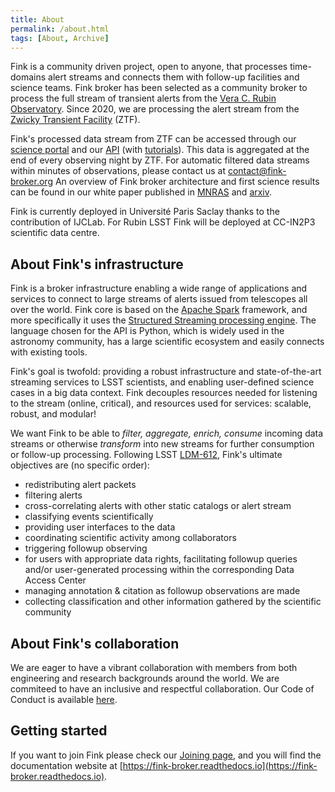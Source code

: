```yaml
---
title: About
permalink: /about.html
tags: [About, Archive]
---
```


Fink is a community driven project, open to anyone, that processes time-domains alert streams and connects them with follow-up facilities and science teams. Fink broker has been selected as a community broker to process the full stream of transient alerts from the [Vera C. Rubin Observatory](https://lsst.org/). Since 2020, we are processing the alert stream from the [Zwicky Transient Facility](https://www.ztf.caltech.edu/) (ZTF).

Fink's processed data stream from ZTF can be accessed through our [science portal](https://fink-portal.org) and our [API](https://fink-portal.org/api) (with [tutorials](https://github.com/astrolabsoftware/fink-notebook-template)). This data is aggregated at the end of every observing night by ZTF. For automatic filtered data streams within minutes of observations, please contact us at contact@fink-broker.org An overview of Fink broker architecture and first science results can be found in our white paper published in [MNRAS](https://academic.oup.com/mnras/article/501/3/3272/5992334) and [arxiv](https://arxiv.org/abs/2009.10185).

Fink is currently deployed in Université Paris Saclay thanks to the contribution of IJCLab. For Rubin LSST Fink will be deployed at CC-IN2P3 scientific data centre. 

## About Fink's infrastructure

Fink is a broker infrastructure enabling a wide range of applications and services to connect to large streams of alerts issued from telescopes all over the world. Fink core is based on the [Apache Spark](http://spark.apache.org/) framework, and more specifically it uses the [Structured Streaming processing engine](https://spark.apache.org/docs/latest/structured-streaming-programming-guide.html). The language chosen for the API is Python, which is widely used in the astronomy community, has a large scientific ecosystem and easily connects with existing tools.

Fink's goal is twofold: providing a robust infrastructure and state-of-the-art streaming services to LSST scientists, and enabling user-defined science cases in a big data context. Fink decouples resources needed for listening to the stream (online, critical), and resources used for services: scalable, robust, and modular!

We want Fink to be able to _filter, aggregate, enrich, consume_ incoming data streams or otherwise _transform_ into new streams for further consumption or follow-up processing. Following LSST [LDM-612](https://github.com/lsst/LDM-612), Fink's ultimate objectives are (no specific order):

* redistributing alert packets
* filtering alerts
* cross-correlating alerts with other static catalogs or alert stream
* classifying events scientifically
* providing user interfaces to the data
* coordinating scientific activity among collaborators
* triggering followup observing
* for users with appropriate data rights, facilitating followup queries and/or user-generated processing within the corresponding Data Access Center
* managing annotation & citation as followup observations are made
* collecting classification and other information gathered by the scientific community

## About Fink's collaboration
We are eager to have a vibrant collaboration with members from both engineering and research backgrounds around the world. We are commiteed to have an inclusive and respectful collaboration. Our Code of Conduct is available [here](https://drive.google.com/file/d/1U3nhLDYkAbaxD3dszvQPflkDlM2s1X6-/view?usp=share_link).

## Getting started

If you want to join Fink please check our [Joining page](https://fink-broker.org/joining/), and you will find the documentation website at [https://fink-broker.readthedocs.io](https://fink-broker.readthedocs.io).


